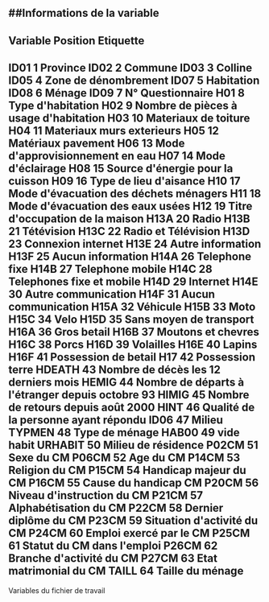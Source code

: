 ##Informations de la variable
-------------------------------------------		
Variable	Position	Etiquette
------------------------------------------
ID01		1		Province
ID02		2		Commune
ID03		3		Colline
ID05		4		Zone de dénombrement
ID07		5		Habitation
ID08		6		Ménage
ID09		7		N° Questionnaire
H01			8		Type d'habitation
H02			9		Nombre de pièces à usage d'habitation
H03			10		Materiaux de toiture
H04			11		Materiaux murs exterieurs
H05			12		Matériaux pavement
H06			13		Mode d'approvisionnement en eau
H07			14		Mode d'éclairage
H08			15		Source d'énergie pour la cuisson
H09			16		Type de lieu d'aisance
H10			17		Mode d'évacuation des déchets ménagers
H11			18		Mode d'évacuation des eaux usées
H12			19		Titre d'occupation de la maison
H13A		20		Radio
H13B		21		Tétévision
H13C		22		Radio et Télévision
H13D		23		Connexion internet
H13E		24		Autre information
H13F		25		Aucun information
H14A		26		Telephone fixe
H14B		27		Telephone mobile
H14C		28		Telephones fixe et mobile
H14D		29		Internet
H14E		30		Autre communication
H14F		31		Aucun communication
H15A		32		Véhicule
H15B		33		Moto
H15C		34		Velo
H15D		35		Sans moyen de transport
H16A		36		Gros betail
H16B		37		Moutons et chevres
H16C		38		Porcs
H16D		39		Volailles
H16E		40		Lapins
H16F		41		Possession de betail
H17			42		Possession terre
HDEATH		43		Nombre de décès les 12 derniers mois
HEMIG		44		Nombre de départs à l'étranger depuis octobre 93
HIMIG		45		Nombre de retours depuis août 2000
HINT		46		Qualité de la personne ayant répondu
ID06		47		Milieu
TYPMEN		48		Type de ménage
HAB00		49		vide habit
URHABIT		50		Milieu de résidence
P02CM		51		Sexe du CM
P06CM		52		Age du CM
P14CM		53		Religion du CM
P15CM		54		Handicap majeur du CM
P16CM		55		Cause du handicap CM
P20CM		56		Niveau d'instruction du CM
P21CM		57		Alphabétisation du CM
P22CM		58		Dernier diplôme du CM
P23CM		59		Situation d'activité du CM
P24CM		60		Emploi exercé par le CM
P25CM		61		Statut du CM dans l'emploi
P26CM		62		Branche d'activité du CM
P27CM		63		Etat matrimonial du CM
TAILL		64		Taille du ménage
----------------------------------------------------------------------------------
Variables du fichier de travail		



